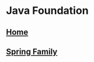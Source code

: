 # Java Foundation

## [Home](https://du-feng.github.io/)
## [Spring Family](https://du-feng.github.io/SpringFamily)

